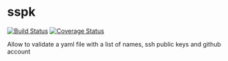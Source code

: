 # sspk

[![Build Status](https://travis-ci.org/e-henry/sspk.svg?branch=master)](https://travis-ci.org/e-henry/sspk)
[![Coverage Status](https://coveralls.io/repos/github/e-henry/sspk/badge.svg?branch=master)](https://coveralls.io/github/e-henry/sspk?branch=master)

Allow to validate a yaml file with a list of names, ssh public keys and github
account
